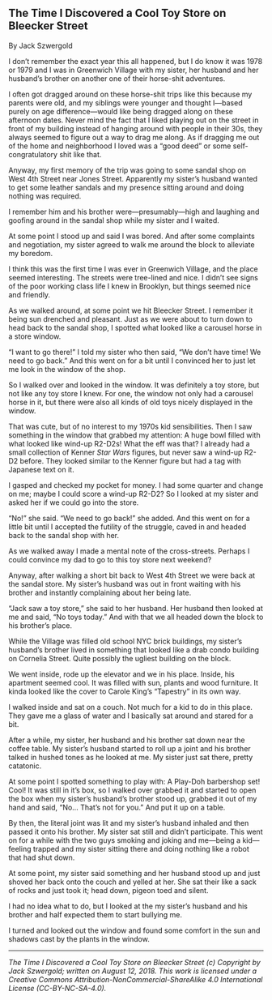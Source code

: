 ## The Time I Discovered a Cool Toy Store on Bleecker Street

By Jack Szwergold

I don’t remember the exact year this all happened, but I do know it was 1978 or 1979 and I was in Greenwich Village with my sister, her husband and her husband’s brother on another one of their horse-shit adventures.

I often got dragged around on these horse-shit trips like this because my parents were old, and my siblings were younger and thought I—based purely on age difference—would like being dragged along on these afternoon dates. Never mind the fact that I liked playing out on the street in front of my building instead of hanging around with people in their 30s, they always seemed to figure out a way to drag me along. As if dragging me out of the home and neighborhood I loved was a “good deed” or some self-congratulatory shit like that.

Anyway, my first memory of the trip was going to some sandal shop on West 4th Street near Jones Street. Apparently my sister’s husband wanted to get some leather sandals and my presence sitting around and doing nothing was required.

I remember him and his brother were—presumably—high and laughing and goofing around in the sandal shop while my sister and I waited.

At some point I stood up and said I was bored. And after some complaints and negotiation, my sister agreed to walk me around the block to alleviate my boredom.

I think this was the first time I was ever in Greenwich Village, and the place seemed interesting. The streets were tree-lined and nice. I didn’t see signs of the poor working class life I knew in Brooklyn, but things seemed nice and friendly.

As we walked around, at some point we hit Bleecker Street. I remember it being sun drenched and pleasant. Just as we were about to turn down to head back to the sandal shop, I spotted what looked like a carousel horse in a store window.

“I want to go there!” I told my sister who then said, “We don’t have time! We need to go back.” And this went on for a bit until I convinced her to just let me look in the window of the shop.

So I walked over and looked in the window. It was definitely a toy store, but not like any toy store I knew. For one, the window not only had a carousel horse in it, but there were also all kinds of old toys nicely displayed in the window.

That was cute, but of no interest to my 1970s kid sensibilities. Then I saw something in the window that grabbed my attention: A huge bowl filled with what looked like wind-up R2-D2s! What the eff was that? I already had a small collection of Kenner *Star Wars* figures, but never saw a wind-up R2-D2 before. They looked similar to the Kenner figure but had a tag with Japanese text on it.

I gasped and checked my pocket for money. I had some quarter and change on me; maybe I could score a wind-up R2-D2? So I looked at my sister and asked her if we could go into the store.

“No!” she said. “We need to go back!” she added. And this went on for a little bit until I accepted the futility of the struggle, caved in and headed back to the sandal shop with her.

As we walked away I made a mental note of the cross-streets. Perhaps I could convince my dad to go to this toy store next weekend?

Anyway, after walking a short bit back to West 4th Street we were back at the sandal store. My sister’s husband was out in front waiting with his brother and instantly complaining about her being late.

“Jack saw a toy store,” she said to her husband. Her husband then looked at me and said, “No toys today.” And with that we all headed down the block to his brother’s place.

While the Village was filled old school NYC brick buildings, my sister’s husband’s brother lived in something that looked like a drab condo building on Cornelia Street. Quite possibly the ugliest building on the block.

We went inside, rode up the elevator and we in his place. Inside, his apartment seemed cool. It was filled with sun, plants and wood furniture. It kinda looked like the cover to Carole King’s “Tapestry” in its own way.

I walked inside and sat on a couch. Not much for a kid to do in this place. They gave me a glass of water and I basically sat around and stared for a bit.

After a while, my sister, her husband and his brother sat down near the coffee table. My sister’s husband started to roll up a joint and his brother talked in hushed tones as he looked at me. My sister just sat there, pretty catatonic.

At some point I spotted something to play with: A Play-Doh barbershop set! Cool! It was still in it’s box, so I walked over grabbed it and started to open the box when my sister’s husband’s brother stood up, grabbed it out of my hand and said, “No… That’s not for you.” And put it up on a table.

By then, the literal joint was lit and my sister’s husband inhaled and then passed it onto his brother. My sister sat still and didn’t participate. This went on for a while with the two guys smoking and joking and me—being a kid—feeling trapped and my sister sitting there and doing nothing like a robot that had shut down.

At some point, my sister said something and her husband stood up and just shoved her back onto the couch and yelled at her. She sat their like a sack of rocks and just took it; head down, pigeon toed and silent.

I had no idea what to do, but I looked at the my sister’s husband and his brother and half expected them to start bullying me.

I turned and looked out the window and found some comfort in the sun and shadows cast by the plants in the window.

***

*The Time I Discovered a Cool Toy Store on Bleecker Street (c) Copyright by Jack Szwergold; written on August 12, 2018. This work is licensed under a Creative Commons Attribution-NonCommercial-ShareAlike 4.0 International License (CC-BY-NC-SA-4.0).*